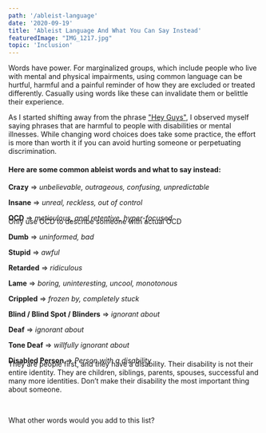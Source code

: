 ```yaml
---
path: '/ableist-language'
date: '2020-09-19'
title: 'Ableist Language And What You Can Say Instead'
featuredImage: "IMG_1217.jpg"
topic: 'Inclusion'
---
```


Words have power.  For marginalized groups, which include people who live with mental and physical impairments, using common language can be hurtful, harmful and a painful reminder of how they are excluded or treated differently.  Casually using words like these can invalidate them or belittle their experience.

As I started shifting away from the phrase ["Hey Guys"](/inclusive-ways-to-say-hey-guys), I observed myself saying phrases that are harmful to people with disabilities or mental illnesses.  While changing word choices does take some practice, the effort is more than worth it if you can avoid hurting someone or perpetuating discrimination.

#### Here are some common ableist words and what to say instead:

**Crazy** => *unbelievable, outrageous, confusing, unpredictable*

**Insane** => *unreal, reckless, out of control*

**OCD** => *meticulous, anal retentive, hyper-focused*
<p style="margin-top: -24px;">Only use OCD to describe someone with actual OCD</p>

**Dumb** => *uninformed, bad*

**Stupid** => *awful*

**Retarded** => *ridiculous*

**Lame** => *boring, uninteresting, uncool, monotonous*

**Crippled** => *frozen by, completely stuck*

**Blind / Blind Spot / Blinders** => *ignorant about*

**Deaf** => *ignorant about*

**Tone Deaf** => *willfully ignorant about*


**Disabled Person** => *Person with a disability*
<p style="margin-top: -24px;">They are people first, and they have a disability.  Their disability is not their entire identity.  They are children, siblings, parents, spouses, successful and many more identities.  Don’t make their disability the most important thing about someone. </p>

<br />

What other words would you add to this list?